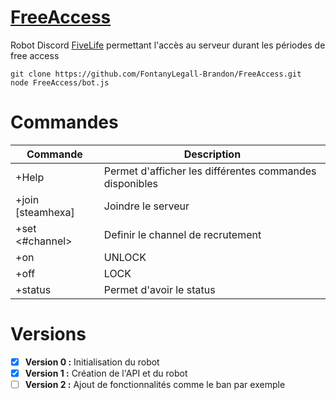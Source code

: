 # [FreeAccess](http://scarface06.xyz/bot/FreeAccess)

Robot Discord [FiveLife](https://gta-fivelife.fr) permettant l'accès au serveur durant les périodes de free access

    git clone https://github.com/FontanyLegall-Brandon/FreeAccess.git
    node FreeAccess/bot.js

# Commandes

| **Commande** | **Description**  |
|--|--|
| +Help | Permet d'afficher les différentes commandes disponibles |
| +join [steamhexa] | Joindre le serveur |
| +set <#channel> | Definir le channel de recrutement |
| +on | UNLOCK |
| +off | LOCK |
| +status | Permet d'avoir le status |


# Versions

 - [x] **Version 0 :** Initialisation du robot
 - [x] **Version 1 :** Création de l'API et du robot
 - [ ] **Version 2 :** Ajout de fonctionnalités comme le ban par exemple

